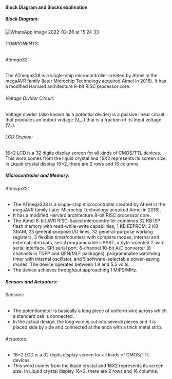 #### Block Diagram and Blocks explination

##### Block Diagram:

![WhatsApp Image 2022-02-26 at 15 24 33](https://user-images.githubusercontent.com/98829310/155838716-047e69fe-f8d1-4f7d-8221-88c5e4b41082.jpeg)

###### COMPONENTS:

###### Atmega32:

The ATmega328 is a single-chip microcontroller created by Atmel in the megaAVR family (later Microchip Technology acquired Atmel in 2016). It has a modified Harvard architecture 8-bit RISC processor core.

###### Voltage Divider Circuit:

Voltage divider (also known as a potential divider) is a passive linear circuit that produces an output voltage (Vₒᵤₜ) that is a fraction of its input voltage (Vᵢₙ).

###### LCD Display:

16×2 LCD is a 32 digits display screen for all kinds of CMOS/TTL devices. This word comes from the liquid crystal and 16X2 represents its screen size. In Liquid crystal display 16×2, there are 2 rows and 16 columns.

##### Microcontroller and Memory:

###### Atmega32:

* The ATmega328 is a single-chip microcontroller created by Atmel in the megaAVR family (later Microchip Technology acquired Atmel in 2016).
* It has a modified Harvard architecture 8-bit RISC processor core.
* The Atmel 8-bit AVR RISC-based microcontroller combines 32 KB ISP flash memory with read-while-write capabilities, 1 KB EEPROM, 2 KB SRAM, 23 general-purpose I/O lines, 32 general-purpose working registers, 3 flexible timer/counters with compare modes, internal and external interrupts, serial programmable USART, a byte-oriented 2-wire serial interface, SPI serial port, 6-channel 10-bit A/D converter (8 channels in TQFP and QFN/MLF packages), programmable watchdog timer with internal oscillator, and 5 software-selectable power-saving modes. The device operates between 1.8 and 5.5 volts. 
* The device achieves throughput approaching 1 MIPS/MHz.

##### Sensors and Actuators:

###### Sensors:

* The potentiometer is basically a long piece of uniform wire across which a standard cell is connected.
* In the actual design, the long wire is cut into several pieces and it is placed side by side and connected at the ends with a thick metal strip.

###### Actuators:

* 16×2 LCD is a 32 digits display screen for all kinds of CMOS/TTL devices.
* This word comes from the liquid crystal and 16X2 represents its screen size. In Liquid crystal display 16×2, there are 2 rows and 16 columns. 